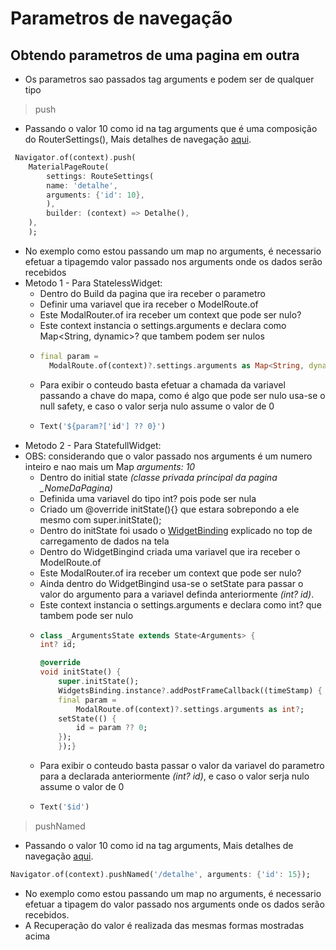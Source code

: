 # Parametros de navegação
## Obtendo parametros de uma pagina em outra
- Os parametros sao passados tag arguments e podem ser de qualquer tipo
>push
- Passando o valor 10 como id na tag arguments que é uma composição do RouterSettings(), Mais detalhes de navegação [aqui](./Navegacao.md).
```dart
 Navigator.of(context).push(
    MaterialPageRoute(
        settings: RouteSettings(
        name: 'detalhe',
        arguments: {'id': 10},
        ),
        builder: (context) => Detalhe(),
    ),
    );
```
- No exemplo como estou passando um map no arguments, é necessario efetuar a tipagemdo valor passado nos arguments onde os dados serão recebidos
- Metodo 1 - Para StatelessWidget:
    - Dentro do Build da pagina que ira receber o parametro
    - Definir uma variavel que ira receber o ModelRoute.of
    - Este ModalRouter.of ira receber um context que pode ser nulo?
    - Este context instancia o settings.arguments e declara como Map<String, dynamic>? que tambem podem ser nulos
    -   ```dart
        final param =
          ModalRoute.of(context)?.settings.arguments as Map<String, dynamic>?;
        ```
    - Para exibir o conteudo basta efetuar a chamada da variavel passando a chave do mapa, como é algo que pode ser nulo usa-se o null safety, e caso o valor serja nulo assume o valor de 0
    -   ```dart
        Text('${param?['id'] ?? 0}')
        ```
-   Metodo 2 - Para StatefullWidget:
-   OBS: considerando que o valor passado nos arguments é um numero inteiro e nao mais um Map *arguments: 10*
    -   Dentro do initial state *(classe privada principal da pagina _NomeDaPagina)*
    -   Definida uma variavel do tipo int? pois pode ser nula
    -   Criado um @override initState(){} que estara sobrepondo a ele mesmo com super.initState();
    -   Dentro do initState foi usado o [WidgetBinding](Flutter_Topicos.md) explicado no top de carregamento de dados na tela
    -   Dentro do WidgetBingind criada uma variavel que ira receber o ModelRoute.of
    -   Este ModalRouter.of ira receber um context que pode ser nulo?
    -   Ainda dentro do WidgetBingind usa-se o setState para passar o valor do argumento para a variavel definda anteriormente *(int? id)*.
    -   Este context instancia o settings.arguments e declara como int? que tambem pode ser nulo
    -   ```dart
        class _ArgumentsState extends State<Arguments> {
        int? id;

        @override
        void initState() {
            super.initState();
            WidgetsBinding.instance?.addPostFrameCallback((timeStamp) {
            final param =
                ModalRoute.of(context)?.settings.arguments as int?;
            setState(() {
                id = param ?? 0;
            });
            });}
        ```
    - Para exibir o conteudo basta passar o valor da variavel do parametro para a declarada anteriormente *(int? id)*, e caso o valor serja nulo assume o valor de 0
    -   ```dart
        Text('$id')
        ```
>pushNamed
- Passando o valor 10 como id na tag arguments, Mais detalhes de navegação [aqui](./Navegacao.md).
```dart
Navigator.of(context).pushNamed('/detalhe', arguments: {'id': 15});
```
- No exemplo como estou passando um map no arguments, é necessario efetuar a tipagem do valor passado nos arguments onde os dados serão recebidos.
- A Recuperação do valor é realizada das mesmas formas mostradas acima
